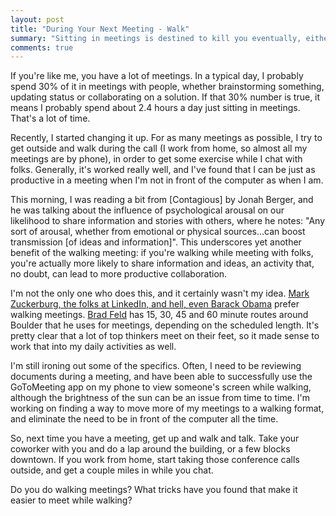 ```yaml
---
layout: post
title: "During Your Next Meeting - Walk"
summary: "Sitting in meetings is destined to kill you eventually, either from boredom, or from lethagy. Break the cycle by making your next meeting a walking meeting."
comments: true
---
```


If you're like me, you have a lot of meetings. In a typical day, I probably spend 30% of it in meetings with people, whether brainstorming something, updating status or collaborating on a solution. If that 30% number is true, it means I probably spend about 2.4 hours a day just sitting in meetings. That's a lot of time.

Recently, I started changing it up. For as many meetings as possible, I try to get outside and walk during the call (I work from home, so almost all my meetings are by phone), in order to get some exercise while I chat with folks. Generally, it's worked really well, and I've found that I can be just as productive in a meeting when I'm not in front of the computer as when I am.

This morning, I was reading a bit from [Contagious] by Jonah Berger, and he was talking about the influence of psychological arousal on our likelihood to share information and stories with others, where he notes: "Any sort of arousal, whether from emotional or physical sources...can boost transmission [of ideas and information]". This underscores yet another benefit of the walking meeting: if you're walking while meeting with folks, you're actually more likely to share information and ideas, an activity that, no doubt, can lead to more productive collaboration.

I'm not the only one who does this, and it certainly wasn't my idea. [Mark Zuckerburg, the folks at LinkedIn, and hell, even Barack Obama](http://www.huffingtonpost.com/2015/04/09/walking-meetings-at-linke_n_7035258.html) prefer walking meetings. [Brad Feld](http://www.feld.com/archives/2015/01/didnt-need-take-hour.html) has 15, 30, 45 and 60 minute routes around Boulder that he uses for meetings, depending on the scheduled length. It's pretty clear that a lot of top thinkers meet on their feet, so it made sense to work that into my daily activities as well.

I'm still ironing out some of the specifics. Often, I need to be reviewing documents during a meeting, and have been able to successfully use the GoToMeeting app on my phone to view someone's screen while walking, although the brightness of the sun can be an issue from time to time. I'm working on finding a way to move more of my meetings to a walking format, and eliminate the need to be in front of the computer all the time.

So, next time you have a meeting, get up and walk and talk. Take your coworker with you and do a lap around the building, or a few blocks downtown. If you work from home, start taking those conference calls outside, and get a couple miles in while you chat.

Do you do walking meetings? What tricks have you found that make it easier to meet while walking?
